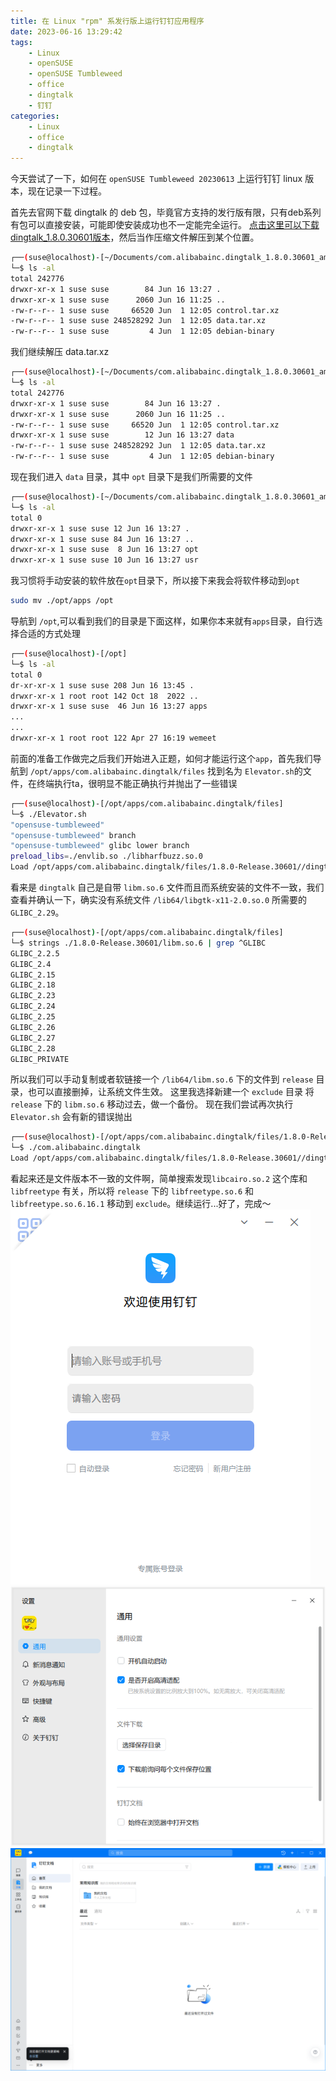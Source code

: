 ```yaml
---
title: 在 Linux "rpm" 系发行版上运行钉钉应用程序
date: 2023-06-16 13:29:42
tags:
    - Linux
    - openSUSE
    - openSUSE Tumbleweed
    - office
    - dingtalk
    - 钉钉
categories:
    - Linux
    - office
    - dingtalk
---
```


今天尝试了一下，如何在 `openSUSE Tumbleweed 20230613` 上运行钉钉 linux 版本，现在记录一下过程。
<!-- more -->
首先去官网下载 dingtalk 的 deb 包，毕竟官方支持的发行版有限，只有deb系列有包可以直接安装，可能即使安装成功也不一定能完全运行。 
[点击这里可以下载dingtalk_1.8.0.30601版本](https://dtapp-pub.dingtalk.com/dingtalk-desktop/xc_dingtalk_update/linux_deb/Release/com.alibabainc.dingtalk_1.8.0.30601_amd64.deb)，然后当作压缩文件解压到某个位置。
```bash
┌──(suse@localhost)-[~/Documents/com.alibabainc.dingtalk_1.8.0.30601_amd64]
└─$ ls -al
total 242776
drwxr-xr-x 1 suse suse        84 Jun 16 13:27 .
drwxr-xr-x 1 suse suse      2060 Jun 16 11:25 ..
-rw-r--r-- 1 suse suse     66520 Jun  1 12:05 control.tar.xz
-rw-r--r-- 1 suse suse 248528292 Jun  1 12:05 data.tar.xz
-rw-r--r-- 1 suse suse         4 Jun  1 12:05 debian-binary
```
我们继续解压 data.tar.xz
```bash
┌──(suse@localhost)-[~/Documents/com.alibabainc.dingtalk_1.8.0.30601_amd64]
└─$ ls -al
total 242776
drwxr-xr-x 1 suse suse        84 Jun 16 13:27 .
drwxr-xr-x 1 suse suse      2060 Jun 16 11:25 ..
-rw-r--r-- 1 suse suse     66520 Jun  1 12:05 control.tar.xz
drwxr-xr-x 1 suse suse        12 Jun 16 13:27 data
-rw-r--r-- 1 suse suse 248528292 Jun  1 12:05 data.tar.xz
-rw-r--r-- 1 suse suse         4 Jun  1 12:05 debian-binary

```
现在我们进入 `data` 目录，其中 `opt` 目录下是我们所需要的文件
```bash
┌──(suse@localhost)-[~/Documents/com.alibabainc.dingtalk_1.8.0.30601_amd64/data]
└─$ ls -al
total 0
drwxr-xr-x 1 suse suse 12 Jun 16 13:27 .
drwxr-xr-x 1 suse suse 84 Jun 16 13:27 ..
drwxr-xr-x 1 suse suse  8 Jun 16 13:27 opt
drwxr-xr-x 1 suse suse 10 Jun 16 13:27 usr
```
我习惯将手动安装的软件放在`opt`目录下，所以接下来我会将软件移动到`opt`
```bash
sudo mv ./opt/apps /opt
```
导航到 `/opt`,可以看到我们的目录是下面这样，如果你本来就有`apps`目录，自行选择合适的方式处理
```bash
┌──(suse@localhost)-[/opt]
└─$ ls -al
total 0
dr-xr-xr-x 1 suse suse 208 Jun 16 13:45 .
drwxr-xr-x 1 root root 142 Oct 18  2022 ..
drwxr-xr-x 1 suse suse  46 Jun 16 13:27 apps
...
...
drwxr-xr-x 1 root root 122 Apr 27 16:19 wemeet
```
前面的准备工作做完之后我们开始进入正题，如何才能运行这个`app`，首先我们导航到
`/opt/apps/com.alibabainc.dingtalk/files`
找到名为 `Elevator.sh`的文件，在终端执行ta，很明显不能正确执行并抛出了一些错误
```bash
┌──(suse@localhost)-[/opt/apps/com.alibabainc.dingtalk/files]
└─$ ./Elevator.sh 
"opensuse-tumbleweed"
"opensuse-tumbleweed" branch
"opensuse-tumbleweed" glibc lower branch
preload_libs=./envlib.so ./libharfbuzz.so.0
Load /opt/apps/com.alibabainc.dingtalk/files/1.8.0-Release.30601//dingtalk_dll.so failed! Err=./libm.so.6: version `GLIBC_2.29' not found (required by /lib64/libgtk-x11-2.0.so.0)
```
看来是 `dingtalk` 自己是自带 `libm.so.6` 文件而且而系统安装的文件不一致，我们查看并确认一下，确实没有系统文件 `/lib64/libgtk-x11-2.0.so.0` 所需要的 `GLIBC_2.29`。
```bash
┌──(suse@localhost)-[/opt/apps/com.alibabainc.dingtalk/files]
└─$ strings ./1.8.0-Release.30601/libm.so.6 | grep ^GLIBC
GLIBC_2.2.5
GLIBC_2.4
GLIBC_2.15
GLIBC_2.18
GLIBC_2.23
GLIBC_2.24
GLIBC_2.25
GLIBC_2.26
GLIBC_2.27
GLIBC_2.28
GLIBC_PRIVATE
```
所以我们可以手动复制或者软链接一个 `/lib64/libm.so.6` 下的文件到 `release` 目录，也可以直接删掉，让系统文件生效。
这里我选择新建一个 `exclude` 目录 将 `release` 下的 `libm.so.6` 移动过去，做一个备份。
现在我们尝试再次执行 `Elevator.sh` 会有新的错误抛出
```bash
┌──(suse@localhost)-[/opt/apps/com.alibabainc.dingtalk/files/1.8.0-Release.30601]
└─$ ./com.alibabainc.dingtalk 
Load /opt/apps/com.alibabainc.dingtalk/files/1.8.0-Release.30601//dingtalk_dll.so failed! Err=/lib64/libcairo.so.2: undefined symbol: FT_Get_Color_Glyph_Layer
```
看起来还是文件版本不一致的文件啊，简单搜索发现`libcairo.so.2` 这个库和 `libfreetype` 有关，所以将 `release` 下的 `libfreetype.so.6` 和 `libfreetype.so.6.16.1` 移动到 `exclude`。继续运行...好了，完成～
![dingtalk 登录](./assets/img/dingtalk/dingtalk_login.png)
![dingtalk 设置](./assets/img/dingtalk/dingtalk_preferences.png)
![dingtalk 文档](./assets/img/dingtalk/dingtalk_online.png)